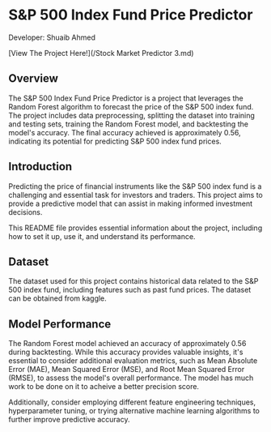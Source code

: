 # S&P 500 Index Fund Price Predictor

Developer: Shuaib Ahmed

[View The Project Here!](/Stock Market Predictor 3.md)

## Overview

The S&P 500 Index Fund Price Predictor is a project that leverages the Random Forest algorithm to forecast the price of the S&P 500 index fund. The project includes data preprocessing, splitting the dataset into training and testing sets, training the Random Forest model, and backtesting the model's accuracy. The final accuracy achieved is approximately 0.56, indicating its potential for predicting S&P 500 index fund prices.


## Introduction

Predicting the price of financial instruments like the S&P 500 index fund is a challenging and essential task for investors and traders. This project aims to provide a predictive model that can assist in making informed investment decisions.

This README file provides essential information about the project, including how to set it up, use it, and understand its performance.

## Dataset

The dataset used for this project contains historical data related to the S&P 500 index fund, including features such as past fund prices. The dataset can be obtained from kaggle.

## Model Performance

The Random Forest model achieved an accuracy of approximately 0.56 during backtesting. While this accuracy provides valuable insights, it's essential to consider additional evaluation metrics, such as Mean Absolute Error (MAE), Mean Squared Error (MSE), and Root Mean Squared Error (RMSE), to assess the model's overall performance. The model has much work to be done on it to acheive  a better precision score.

Additionally, consider employing different feature engineering techniques, hyperparameter tuning, or trying alternative machine learning algorithms to further improve predictive accuracy.

